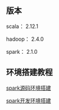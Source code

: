 ## 版本
scala： 2.12.1

hadoop： 2.4.0

spark： 2.1.0
## 环境搭建教程
[spark源码环境搭建](http://liujunming.top/2017/03/16/spark%E6%BA%90%E7%A0%81%E7%8E%AF%E5%A2%83%E6%90%AD%E5%BB%BA/)

[spark开发环境搭建](http://liujunming.top/2017/03/17/spark%E5%BC%80%E5%8F%91%E7%8E%AF%E5%A2%83%E6%90%AD%E5%BB%BA/)
